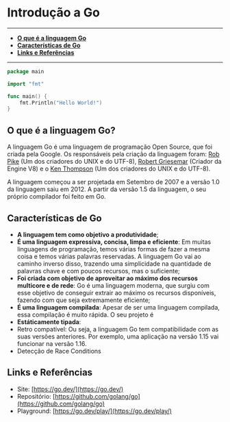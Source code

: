 # **Introdução a Go**

---

- **[O que é a linguagem Go](#o-que-é-a-linguagem-go)**
- **[Características de Go](#características-de-go)**
- **[Links e Referências](#links-e-referências)**

---
```go
package main

import "fmt"

func main() {
	fmt.Println("Hello World!")
}
```


## **O que é a linguagem Go?**

A linguagem Go é uma linguagem de programação Open Source, que foi criada pela Google. Os responsáveis pela criação da linguagem foram: [Rob Pike](https://pt.wikipedia.org/wiki/Rob_Pike) (Um dos criadores do UNIX e do UTF-8), [Robert Griesemar](https://en.wikipedia.org/wiki/Robert_Griesemer) (Criador da Engine V8) e o [Ken Thompson](https://pt.wikipedia.org/wiki/Ken_Thompson) (Um dos criadores do UNIX e do UTF-8).

A linguagem começou a ser projetada em Setembro de 2007 e a versão 1.0 da linguagem saiu em 2012. A partir da versão 1.5 da linguagem, o seu próprio compilador foi feito em Go.

## **Características de Go**

- **A linguagem tem como objetivo a produtividade**;
- **É uma linguagem expressiva, concisa, limpa e eficiente**: Em muitas linguagens de programação, temos várias formas de fazer a mesma coisa e temos várias palavras reservadas. A linguagem Go vai ao caminho inverso disso, trazendo uma simplicidade na quantidade de palavras chave e com poucos recursos, mas o suficiente;
- **Foi criada com objetivo de aproveitar ao máximo dos recursos multicore e de rede**: Go é uma linguagem moderna, que surgiu com esse objetivo de conseguir extrair ao máximo os recursos disponíveis, fazendo com que seja extremamente eficiente;
- **É uma linguagem compilada**: Apesar de ser uma linguagem compilada, essa compilação é muito rápida. O seu projeto é
- **Estáticamente tipada**:
- Retro compatível: Ou seja, a linguagem Go tem compatibilidade com as suas versões anteriores. Por exemplo, uma aplicação na versão 1.15 vai funcionar na versão 1.16.
- Detecção de Race Conditions

## **Links e Referências**

- Site: [https://go.dev/](https://go.dev/)
- Repositório: [https://github.com/golang/go](https://github.com/golang/go)
- Playground: [https://go.dev/play/](https://go.dev/play/)
